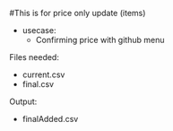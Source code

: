 #This is for price only update (items)

- usecase: 
  - Confirming price with github menu

Files needed:
- current.csv
- final.csv

Output:
- finalAdded.csv
